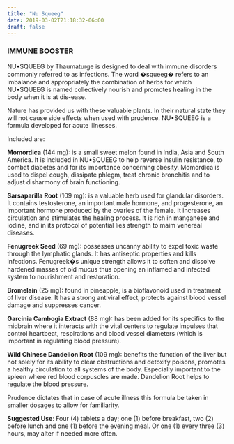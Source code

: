 ```yaml
---
title: "Nu Squeeg"
date: 2019-03-02T21:18:32-06:00
draft: false
---
```


### IMMUNE BOOSTER

NU•SQUEEG by Thaumaturge is designed to deal with immune disorders commonly referred to as infections. The word �squeeg� refers to an imbalance and appropriately the combination of herbs for which NU•SQUEEG is named collectively nourish and promotes healing in the body when it is at dis-ease.

Nature has provided us with these valuable plants. In their natural state they will not cause side effects when used with prudence. NU•SQUEEG is a formula developed for acute illnesses.

Included are:

**Momordica** (144 mg): is a small sweet melon found in India, Asia and South America. It is included in NU•SQUEEG to help reverse insulin resistance, to combat diabetes and for its importance concerning obesity. Momordica is used to dispel cough, dissipate phlegm, treat chronic bronchitis and to adjust disharmony of brain functioning.

**Sarsaparilla Root** (109 mg): is a valuable herb used for glandular disorders. It contains testosterone, an important male hormone, and progesterone, an important hormone produced by the ovaries of the female. It increases circulation and stimulates the healing process. It is rich in manganese and iodine, and in its protocol of potential lies strength to maim venereal diseases.

**Fenugreek Seed** (69 mg): possesses uncanny ability to expel toxic waste through the lymphatic glands. It has antiseptic properties and kills infections. Fenugreek�s unique strength allows it to soften and dissolve hardened masses of old mucus thus opening an inflamed and infected system to nourishment and restoration.

**Bromelain** (25 mg): found in pineapple, is a bioflavonoid used in treatment of liver disease. It has a strong antiviral effect, protects against blood vessel damage and suppresses cancer.

**Garcinia Cambogia Extract** (88 mg): has been added for its specifics to the midbrain where it interacts with the vital centers to regulate impulses that control heartbeat, respirations and blood vessel diameters (which is important in regulating blood pressure).

**Wild Chinese Dandelion Root** (109 mg): benefits the function of the liver but not solely for its ability to clear obstructions and detoxify poisons, promotes a healthy circulation to all systems of the body. Especially important to the spleen where red blood corpuscles are made. Dandelion Root helps to regulate the blood pressure.

Prudence dictates that in case of acute illness this formula be taken in smaller dosages to allow for familiarity.

**Suggested Use**: Four (4) tablets a day; one (1) before breakfast, two (2) before lunch and one (1) before the evening meal. Or one (1) every three (3) hours, may alter if needed more often.
